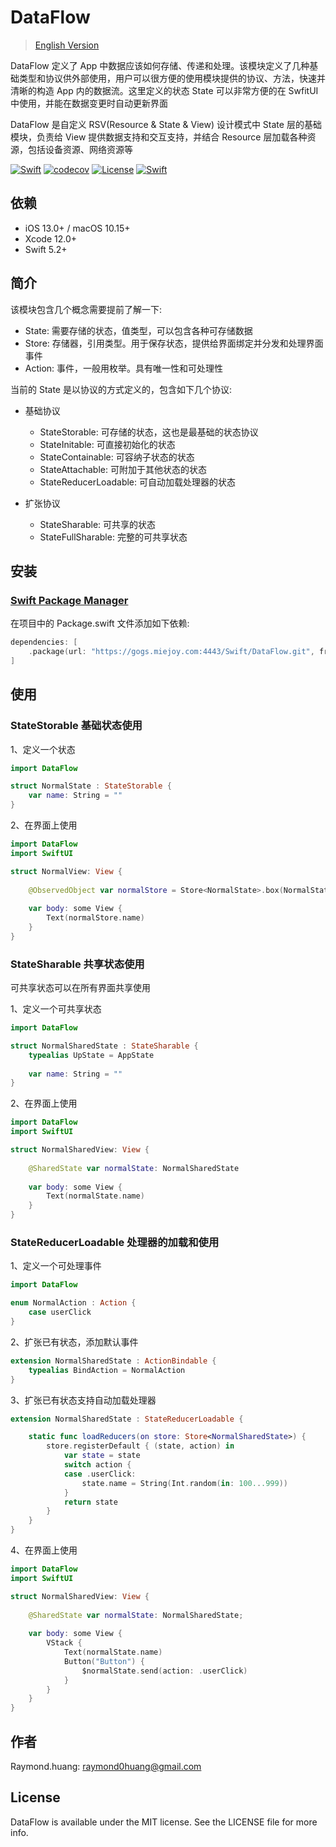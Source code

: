 # DataFlow

> [English Version](README-EN.md)

DataFlow 定义了 App 中数据应该如何存储、传递和处理。该模块定义了几种基础类型和协议供外部使用，用户可以很方便的使用模块提供的协议、方法，快速并清晰的构造 App 内的数据流。这里定义的状态 State 可以非常方便的在 SwfitUI 中使用，并能在数据变更时自动更新界面

DataFlow 是自定义 RSV(Resource & State & View) 设计模式中 State 层的基础模块，负责给 View 提供数据支持和交互支持，并结合 Resource 层加载各种资源，包括设备资源、网络资源等

[![Swift](https://github.com/miejoy/data-flow/actions/workflows/test.yml/badge.svg)](https://github.com/miejoy/data-flow/actions/workflows/test.yml)
[![codecov](https://codecov.io/gh/miejoy/data-flow/branch/main/graph/badge.svg)](https://codecov.io/gh/miejoy/data-flow)
[![License](https://img.shields.io/badge/license-MIT-brightgreen.svg)](LICENSE)
[![Swift](https://img.shields.io/badge/swift-5.2-brightgreen.svg)](https://swift.org)

## 依赖

- iOS 13.0+ / macOS 10.15+
- Xcode 12.0+
- Swift 5.2+

## 简介

该模块包含几个概念需要提前了解一下:

- State: 需要存储的状态，值类型，可以包含各种可存储数据
- Store: 存储器，引用类型。用于保存状态，提供给界面绑定并分发和处理界面事件
- Action: 事件，一般用枚举。具有唯一性和可处理性

当前的 State 是以协议的方式定义的，包含如下几个协议:

- 基础协议
  - StateStorable: 可存储的状态，这也是最基础的状态协议
  - StateInitable: 可直接初始化的状态
  - StateContainable: 可容纳子状态的状态
  - StateAttachable: 可附加于其他状态的状态
  - StateReducerLoadable: 可自动加载处理器的状态

- 扩张协议
  - StateSharable: 可共享的状态
  - StateFullSharable: 完整的可共享状态

## 安装

### [Swift Package Manager](https://github.com/apple/swift-package-manager)

在项目中的 Package.swift 文件添加如下依赖:

```swift
dependencies: [
    .package(url: "https://gogs.miejoy.com:4443/Swift/DataFlow.git", from: "0.1.0"),
]
```

## 使用

### StateStorable 基础状态使用

1、定义一个状态

```swift
import DataFlow

struct NormalState : StateStorable {
    var name: String = ""
}
```

2、在界面上使用

```swift
import DataFlow
import SwiftUI

struct NormalView: View {
    
    @ObservedObject var normalStore = Store<NormalState>.box(NormalState())
    
    var body: some View {
        Text(normalStore.name)
    }
}
```

### StateSharable 共享状态使用

可共享状态可以在所有界面共享使用

1、定义一个可共享状态

```swift
import DataFlow

struct NormalSharedState : StateSharable {
    typealias UpState = AppState
    
    var name: String = ""
}
```

2、在界面上使用

```swift
import DataFlow
import SwiftUI

struct NormalSharedView: View {
    
    @SharedState var normalState: NormalSharedState
    
    var body: some View {
        Text(normalState.name)
    }
}
```

### StateReducerLoadable 处理器的加载和使用

1、定义一个可处理事件

```swift
import DataFlow

enum NormalAction : Action {
    case userClick
}
```

2、扩张已有状态，添加默认事件

```swift
extension NormalSharedState : ActionBindable {
    typealias BindAction = NormalAction
}
```

3、扩张已有状态支持自动加载处理器

```swift
extension NormalSharedState : StateReducerLoadable {

    static func loadReducers(on store: Store<NormalSharedState>) {
        store.registerDefault { (state, action) in
            var state = state
            switch action {
            case .userClick:
                state.name = String(Int.random(in: 100...999))
            }
            return state
        }
    }
}
```

4、在界面上使用

```swift
import DataFlow
import SwiftUI

struct NormalSharedView: View {
    
    @SharedState var normalState: NormalSharedState;
    
    var body: some View {
        VStack {
            Text(normalState.name)
            Button("Button") {
                $normalState.send(action: .userClick)
            }
        }
    }
}
```

## 作者

Raymond.huang: raymond0huang@gmail.com

## License

DataFlow is available under the MIT license. See the LICENSE file for more info.
